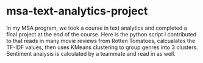 # msa-text-analytics-project
In my MSA program, we took a course in text analytics and completed a final project at the end of the course. Here is the python script I contributed to that reads in many movie reviews from Rotten Tomatoes, calcualates the TF-IDF values, then uses KMeans clustering to group genres into 3 clusters. Sentiment analysis is calculated by a teammate and read in as well.
